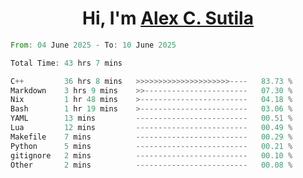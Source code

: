 <h1 align="center">Hi, I'm <a href="https://github.com/alexsutila" target="blank">Alex C. Sutila</a></h1>

<!--START_SECTION:waka-->

```rust
From: 04 June 2025 - To: 10 June 2025

Total Time: 43 hrs 7 mins

C++         36 hrs 8 mins   >>>>>>>>>>>>>>>>>>>>>----   83.73 %
Markdown    3 hrs 9 mins    >>-----------------------   07.30 %
Nix         1 hr 48 mins    >------------------------   04.18 %
Bash        1 hr 19 mins    >------------------------   03.06 %
YAML        13 mins         -------------------------   00.51 %
Lua         12 mins         -------------------------   00.49 %
Makefile    7 mins          -------------------------   00.29 %
Python      5 mins          -------------------------   00.21 %
gitignore   2 mins          -------------------------   00.10 %
Other       2 mins          -------------------------   00.08 %
```

<!--END_SECTION:waka-->
